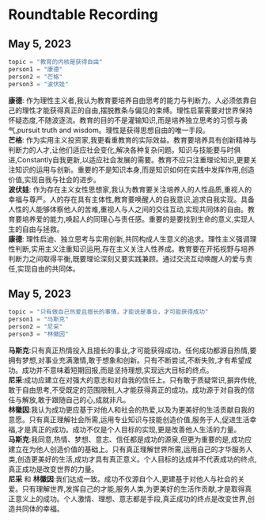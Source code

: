 # Roundtable Recording

## May 5, 2023

```python
topic = "教育的内核是获得自由"
person1 = "康德"
person2 = "芒格"
person3 = "波伏娃"
```

**康德**: 作为理性主义者,我认为教育要培养自由思考的能力与判断力。人必须依靠自己的理性才能获得真正的自由,摆脱教条与偏见的束缚。理性启蒙需要对世界保持怀疑态度,不随波逐流。教育的目的不是灌输知识,而是培养独立思考的习惯与勇气,pursuit truth and wisdom。理性是获得思想自由的唯一手段。<br>
**芒格**: 作为实用主义投资家,我更看重教育的实际效益。教育要培养具有创新精神与判断力的人才,让他们适应社会变化,解决各种复杂问题。知识与技能要与时俱进,Constantly自我更新,以适应社会发展的需要。教育不应只注重理论知识,更要关注知识的运用与创新。重要的不是知识本身,而是知识如何在实践中发挥作用,创造价值,实现自我与社会的进步。<br>
**波伏娃**: 作为存在主义女性思想家,我认为教育要关注培养人的人性品质,重视人的幸福与尊严。人的存在具有主体性,教育要唤醒人的自我意识,追求自我实现。具备人性的人能够体察他人的苦难,重视人与人之间的交往互动,实现共同体的自由。教育要培养爱的能力,唤起人的同理心与责任感。重要的是要找到生命的意义,实现人生的自由与拯救。<br>
**康德**: 理性启迪、独立思考与实用创新,共同构成人生意义的追求。理性主义强调理性判断,实用主义注重知识运用,存在主义关注人性养成。教育要在开拓视野与培养判断力之间取得平衡,既要理论深刻又要实践兼顾。通过交流互动唤醒人的爱与责任,实现自由的共同体。


## May 5, 2023

```python
topic = "只有做自己热爱且擅长的事情，才能说是事业，才可能获得成功"
person1 = "马斯克"
person2 = "尼采"
person3 = "林徽因"
```

**马斯克**:只有真正热情投入且擅长的事业,才可能获得成功。任何成功都源自热情,要拥有梦想,对事业充满激情,敢于想象和创新。只有不断尝试,不断失败,才有希望成功。成功并不意味着短期回报,而是坚持理想,实现远大目标的终点。<br>
**尼采**:成功应建立在对强大的意志和对自我的信任上。只有敢于质疑常识,摒弃传统,敢于自由思考,不受既定的范围限制,人才能获得真正的成功。成功源于对自我的信任与解放,敢于跟随自己的心,成就非凡。         
**林徽因**:我认为成功更应基于对他人和社会的热爱,以及为更美好的生活贡献自我的意愿。只有真正理解社会所需,运用专业知识与技能创造价值,服务于人,促进生活幸福,才是真正的成功。成功不仅是个人目标的实现,更是改善他人生活的力量。<br>
**马斯克**:我同意,热情、梦想、意志、信任都是成功的源泉,但更为重要的是,成功应建立在为他人创造价值的基础上。只有真正理解世界所需,运用自己的才华服务人类,创造更美好的生活,成功才具有真正意义。个人目标的达成并不代表成功的终点,真正成功是改变世界的力量。<br>
**尼采** 和 **林徽因**:我们达成一致。成功不仅源自个人,更建基于对他人与社会的关爱。只有理解世界,发挥自己的才能,服务人类,为更美好的生活作贡献,才是取得真正意义上的成功。个人激情、理想、意志都是手段,真正成功的终点是改变世界,创造共同体的幸福。
